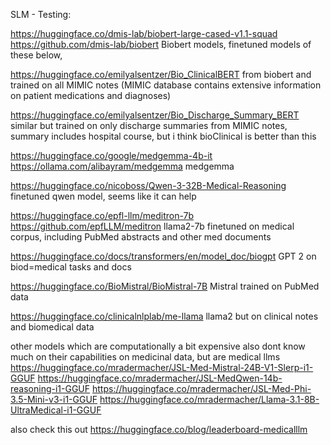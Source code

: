 SLM - Testing:

https://huggingface.co/dmis-lab/biobert-large-cased-v1.1-squad
https://github.com/dmis-lab/biobert
Biobert models, finetuned models of these below,

https://huggingface.co/emilyalsentzer/Bio_ClinicalBERT 
from biobert and trained on all MIMIC notes (MIMIC database contains extensive information on patient medications and diagnoses)

https://huggingface.co/emilyalsentzer/Bio_Discharge_Summary_BERT
similar but trained on only discharge summaries from MIMIC notes, summary includes hospital course, but i think bioClinical is better than this

https://huggingface.co/google/medgemma-4b-it
https://ollama.com/alibayram/medgemma
medgemma

https://huggingface.co/nicoboss/Qwen-3-32B-Medical-Reasoning
finetuned qwen model, seems like it can help

https://huggingface.co/epfl-llm/meditron-7b
https://github.com/epfLLM/meditron
llama2-7b finetuned on medical corpus, including PubMed abstracts and other med documents

https://huggingface.co/docs/transformers/en/model_doc/biogpt
GPT 2 on biod=medical tasks and docs

https://huggingface.co/BioMistral/BioMistral-7B
Mistral trained on PubMed data

https://huggingface.co/clinicalnlplab/me-llama
llama2 but on clinical notes and biomedical data


other models which are computationally a bit expensive also dont know much on their capabilities on medicinal data, but are medical llms
https://huggingface.co/mradermacher/JSL-Med-Mistral-24B-V1-Slerp-i1-GGUF
https://huggingface.co/mradermacher/JSL-MedQwen-14b-reasoning-i1-GGUF
https://huggingface.co/mradermacher/JSL-Med-Phi-3.5-Mini-v3-i1-GGUF
https://huggingface.co/mradermacher/Llama-3.1-8B-UltraMedical-i1-GGUF


also check this out
https://huggingface.co/blog/leaderboard-medicalllm